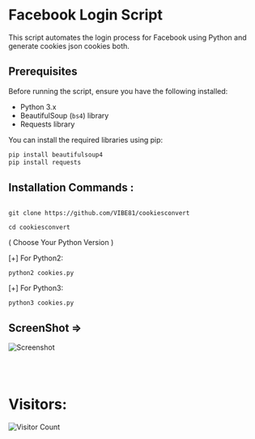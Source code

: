 # Facebook Login Script

This script automates the login process for Facebook using Python and generate cookies json cookies both.

## Prerequisites

Before running the script, ensure you have the following installed:

- Python 3.x
- BeautifulSoup (`bs4`) library
- Requests library

You can install the required libraries using pip:

```bash
pip install beautifulsoup4
pip install requests
```

## Installation Commands :
``` shell script

git clone https://github.com/VIBE81/cookiesconvert

cd cookiesconvert
```
( Choose Your Python Version )

[+] For Python2:
``` shell script
python2 cookies.py
```
[+] For Python3:
``` shell script
python3 cookies.py
```

## ScreenShot =>
<img src="https://i.postimg.cc/q7rnzxRT/o.png" alt="Screenshot">

<br><br>
# Visitors:

![Visitor Count](https://profile-counter.glitch.me/VIBE81/count.svg)

